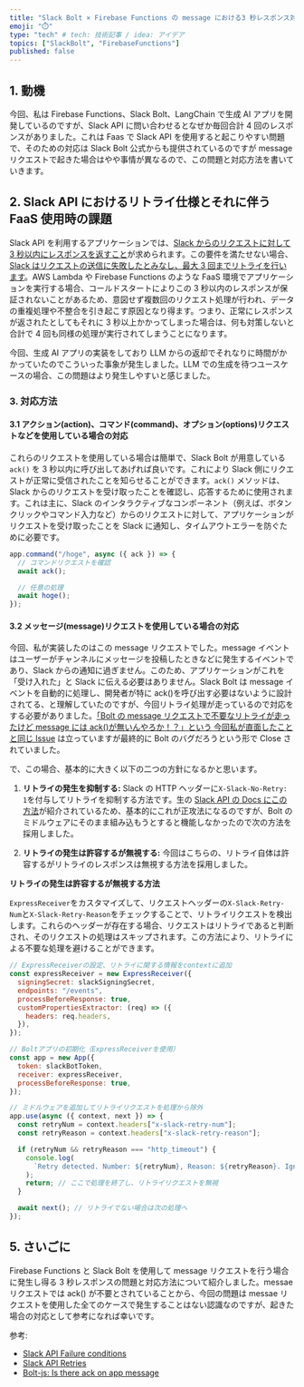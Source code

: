 ```yaml
---
title: "Slack Bolt × Firebase Functions の message における3 秒レスポンス対策"
emoji: "⏱️"
type: "tech" # tech: 技術記事 / idea: アイデア
topics: ["SlackBolt", "FirebaseFunctions"]
published: false
---
```


## 1. 動機

今回、私は Firebase Functions、Slack Bolt、LangChain で生成 AI アプリを開発しているのですが、Slack API に問い合わせるとなぜか毎回合計 4 回のレスポンスがありました。これは Faas で Slack API を使用すると起こりやすい問題で、そのための対応は Slack Bolt 公式からも提供されているのですが message リクエストで起きた場合はやや事情が異なるので、この問題と対応方法を書いていきます。

## 2. Slack API におけるリトライ仕様とそれに伴う FaaS 使用時の課題

Slack API を利用するアプリケーションでは、[Slack からのリクエストに対して 3 秒以内にレスポンスを返すこと](https://api.slack.com/apis/connections/events-api#failure)が求められます。この要件を満たせない場合、[Slack はリクエストの送信に失敗したとみなし、最大 3 回までリトライを行います](https://api.slack.com/apis/connections/events-api#retries)。AWS Lambda や Firebase Functions のような FaaS 環境でアプリケーションを実行する場合、コールドスタートによりこの 3 秒以内のレスポンスが保証されないことがあるため、意図せず複数回のリクエスト処理が行われ、データの重複処理や不整合を引き起こす原因となり得ます。つまり、正常にレスポンスが返されたとしてもそれに 3 秒以上かかってしまった場合は、何も対策しないと合計で 4 回も同様の処理が実行されてしまうことになります。

今回、生成 AI アプリの実装をしており LLM からの返却でそれなりに時間がかかっていたのでこういった事象が発生しました。LLM での生成を待つユースケースの場合、この問題はより発生しやすいと感じました。

### 3. 対応方法

#### 3.1 アクション(action)、コマンド(command)、オプション(options)リクエストなどを使用している場合の対応

これらのリクエストを使用している場合は簡単で、Slack Bolt が用意している `ack()` を 3 秒以内に呼び出してあげれば良いです。これにより Slack 側にリクエストが正常に受信されたことを知らせることができます。`ack()` メソッドは、Slack からのリクエストを受け取ったことを確認し、応答するために使用されます。これは主に、Slack のインタラクティブなコンポーネント（例えば、ボタンクリックやコマンド入力など）からのリクエストに対して、アプリケーションがリクエストを受け取ったことを Slack に通知し、タイムアウトエラーを防ぐために必要です。

```javascript
app.command("/hoge", async ({ ack }) => {
  // コマンドリクエストを確認
  await ack();

  // 任意の処理
  await hoge();
});
```

#### 3.2 メッセージ(message)リクエストを使用している場合の対応

今回、私が実装したのはこの message リクエストでした。message イベントはユーザーがチャンネルにメッセージを投稿したときなどに発生するイベントであり、Slack からの通知に過ぎません。このため、アプリケーションがこれを「受け入れた」と Slack に伝える必要はありません。Slack Bolt は message イベントを自動的に処理し、開発者が特に ack()を呼び出す必要はないように設計されてる、と理解していたのですが、今回リトライ処理が走っているので対応をする必要がありました。[「Bolt の message リクエストで不要なリトライが走ったけど message には ack()が無いんやろか！？」という 今回私が直面したことと同じ Issue](https://github.com/slackapi/bolt-js/issues/2031) は立っていますが最終的に Bolt のバグだろうという形で Close されていました。

で、この場合、基本的に大きく以下の二つの方針になるかと思います。

1. **リトライの発生を抑制する:** Slack の HTTP ヘッダーに`X-Slack-No-Retry: 1`を付与してリトライを抑制する方法です。生の [Slack API の Docs にこの方法](https://api.slack.com/apis/connections/events-api#retries-off)が紹介されているため、基本的にこれが正攻法になるのですが、Bolt のミドルウェアにそのまま組み込もうとすると機能しなかったので次の方法を採用しました。

2. **リトライの発生は許容するが無視する:** 今回はこちらの、リトライ自体は許容するがリトライのレスポンスは無視する方法を採用しました。

**リトライの発生は許容するが無視する方法**

`ExpressReceiver`をカスタマイズして、リクエストヘッダーの`X-Slack-Retry-Num`と`X-Slack-Retry-Reason`をチェックすることで、リトライリクエストを検出します。これらのヘッダーが存在する場合、リクエストはリトライであると判断され、そのリクエストの処理はスキップされます。この方法により、リトライによる不要な処理を避けることができます。

```javascript
// ExpressReceiverの設定、リトライに関する情報をcontextに追加
const expressReceiver = new ExpressReceiver({
  signingSecret: slackSigningSecret,
  endpoints: "/events",
  processBeforeResponse: true,
  customPropertiesExtractor: (req) => ({
    headers: req.headers,
  }),
});

// Boltアプリの初期化（ExpressReceiverを使用）
const app = new App({
  token: slackBotToken,
  receiver: expressReceiver,
  processBeforeResponse: true,
});

// ミドルウェアを追加してリトライリクエストを処理から除外
app.use(async ({ context, next }) => {
  const retryNum = context.headers["x-slack-retry-num"];
  const retryReason = context.headers["x-slack-retry-reason"];

  if (retryNum && retryReason === "http_timeout") {
    console.log(
      `Retry detected. Number: ${retryNum}, Reason: ${retryReason}. Ignoring.`
    );
    return; // ここで処理を終了し、リトライリクエストを無視
  }

  await next(); // リトライでない場合は次の処理へ
});
```

## 5. さいごに

Firebase Functions と Slack Bolt を使用して message リクエストを行う場合に発生し得る 3 秒レスポンスの問題と対応方法について紹介しました。messae リクエストでは ack() が不要とされていることから、今回の問題は messae リクエストを使用した全てのケースで発生することはない認識なのですが、起きた場合の対応として参考になれば幸いです。

参考:

- [Slack API Failure conditions](https://api.slack.com/apis/connections/events-api#failure)
- [Slack API Retries](https://api.slack.com/apis/connections/events-api#retries)
- [Bolt-js: Is there ack on app message](https://github.com/slackapi/bolt-js/issues/2031)
